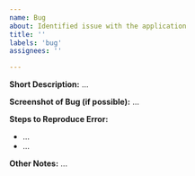 ```yaml
---
name: Bug
about: Identified issue with the application
title: ''
labels: 'bug'
assignees: ''

---
```


**Short Description:** ...

**Screenshot of Bug (if possible):**
...

**Steps to Reproduce Error:**
 - ...
 - ...

**Other Notes:**
...
